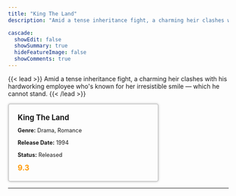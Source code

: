 ```yaml
---
title: "King The Land"
description: "Amid a tense inheritance fight, a charming heir clashes with his hardworking employee who's known for her irresistible smile — which he cannot stand."

cascade:
  showEdit: false
  showSummary: true
  hideFeatureImage: false
  showComments: true
---
```


{{< lead >}}
Amid a tense inheritance fight, a charming heir clashes with his hardworking employee who's known for her irresistible smile — which he cannot stand.
{{< /lead >}}

<style>

/* CSS for the movie information box */
        .movie-box {
            width: 300px;
            padding: 20px;
            border: 2px solid #ccc; /* Border added */
            border-radius: 5px;
            box-shadow: 0 0 5px rgba(0, 0, 0, 0.2);
        }

        /* CSS for movie title */
        .movie-title {
            font-size: 1.2em;
            font-weight: bold;
            margin-bottom: 10px;
        }

        /* CSS for movie details */
        .movie-details {
            font-size: 0.9em;
            margin-bottom: 10px;
        }

        /* CSS for movie rating */
        .movie-rating {
            font-size: 1.2em;
            font-weight: bold;
            color: #ff9900; /* IMDb's rating color */
        }
</style>

 <div class="movie-box">
        <div class="movie-title">King The Land</div>
        <div class="movie-details">
            <p><strong>Genre:</strong> Drama, Romance</p>
            <p><strong>Release Date:</strong> 1994</p>
            <p><strong>Status:</strong> Released</p>
        </div>
        <div class="movie-rating">9.3</div>
    </div>

---
